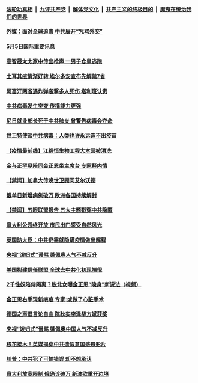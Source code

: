 ####  [法轮功真相](../../../../basic/blob/master/README.md?t=05052031) &nbsp;|&nbsp; [九评共产党](../../../../9ping.md/blob/master/README.md?t=05052031) &nbsp;|&nbsp; [解体党文化](../../../../jtdwh.md/blob/master/README.md?t=05052031)  &nbsp;|&nbsp; [共产主义的终极目的](../../../../gczydzjmd.md/blob/master/README.md?t=05052031) &nbsp;|&nbsp; [魔鬼在统治我们的世界](../../../../mgztzwmdsj.md/blob/master/README.md?t=05052031) 


#### [外媒：面对全球追责 中共展开“咒骂外交”](../pages/prog202/a102839256.md?t=05052031) 

#### [5月5日国际重要讯息](../pages/prog202/a102839226.md?t=05052031) 

#### [高智晟太太家中传出枪声 一男子仓皇逃跑](../pages/prog202/a102839188.md?t=05052031) 

#### [土耳其疫情渐好转 埃尔多安宣布先解禁7省](../pages/prog202/a102839155.md?t=05052031) 

#### [阿富汗两省遇炸弹袭撃多人死伤 塔利班认责](../pages/prog202/a102839131.md?t=05052031) 

#### [中共病毒发生突变 传播能力更强](../pages/prog202/a102839057.md?t=05052031) 

#### [尼日就业部长死于中共肺炎 曾警告病毒会夺命](../pages/prog202/a102838971.md?t=05052031) 

#### [世卫特使谈中共病毒：人类也许永远造不出疫苗](../pages/prog202/a102838955.md?t=05052031) 

#### [【疫情最前线】江绵恒生物工程大本营被清洗](../pages/prog202/a102838857.md?t=05052031) 

#### [金与正罕见陪同金正恩坐主席台 专家释内情](../pages/prog202/a102838904.md?t=05052031) 


#### [【禁闻】加拿大传唤世卫顾问艾尔沃德](../pages/prog202/a102838842.md?t=05052031) 

#### [俄单日新增病例破万 欧洲各国持续解封](../pages/prog202/a102838806.md?t=05052031) 

#### [【禁闻】五眼联盟报告 五大主题戳穿中共隐匿](../pages/prog202/a102838750.md?t=05052031) 




#### [意大利公园终开放 市民出门感受自然风光](../pages/prog202/a102838729.md?t=05052031) 

#### [英国防大臣：中共仍需就隐瞒疫情做出解释](../pages/prog202/a102838703.md?t=05052031) 

#### [央视“泼妇式”谩骂 蓬佩奥人气不减反升](../pages/prog202/a102838681.md?t=05052031) 

#### [美国拟建信任联盟 全球去中共化初现端倪](../pages/prog202/a102838666.md?t=05052031) 

#### [2千性奴陪侍隔离？脱北女曝金正恩“隐身”新说法（视频）](../pages/prog202/a102838653.md?t=05052031) 

#### [金正恩右手现新疤痕 专家:或做了心脏手术](../pages/prog202/a102838638.md?t=05052031) 


#### [德国之声倡言论自由 陈秋实李泽华方斌获奖](../pages/prog202/a102838540.md?t=05052031) 

#### [央视“泼妇式”谩骂 蓬佩奥中国人气不减反升](../pages/prog202/a102838481.md?t=05052031) 

#### [移花接木！英媒揭穿中共造假意国感恩影片](../pages/prog202/a102838503.md?t=05052031) 

#### [川普：中共犯了可怕错误 却不想承认](../pages/prog202/a102838519.md?t=05052031) 

#### [意大利放宽限制 俄确诊破万 新澳欲重开边境](../pages/prog202/a102838501.md?t=05052031) 

